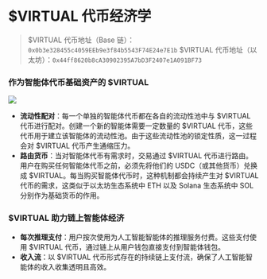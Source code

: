 # $VIRTUAL 代币经济学

> $VIRTUAL 代币地址（Base 链）：`0x0b3e328455c4059EEb9e3f84b5543F74E24e7E1b`
> $VIRTUAL 代币地址（以太坊）：`0x44ff8620b8cA30902395A7bD3F2407e1A091BF73`

### 作为智能体代币基础资产的 $VIRTUAL

![](/images/virtuals/virtual-as-the-base-asset-for-agent-tokens.avif)

- **流动性配对**：每一个单独的智能体代币都在各自的流动性池中与 $VIRTUAL 代币进行配对。创建一个新的智能体需要一定数量的 $VIRTUAL 代币，这些代币用于建立该智能体的流动性池。由于这些流动性池的锁定性质，这一过程会对 $VIRTUAL 代币产生通缩压力。
- **路由货币**：当对智能体代币有需求时，交易通过 $VIRTUAL 代币进行路由。用户在购买任何智能体代币之前，必须先将他们的 USDC（或其他货币）兑换成 $VIRTUAL。每当购买智能体代币时，这种机制都会持续产生对 $VIRTUAL 代币的需求，这类似于以太坊生态系统中 ETH 以及 Solana 生态系统中 SOL 分别作为基础货币的作用。

### $VIRTUAL 助力链上智能体经济

- **每次推理支付**：用户按次使用为人工智能智能体的推理服务付费。这些支付使用 $VIRTUAL 代币，通过链上从用户钱包直接支付到智能体钱包。
- **收入流**：以 $VIRTUAL 代币形式存在的持续链上支付流，确保了人工智能智能体的收入收集透明且高效。 

